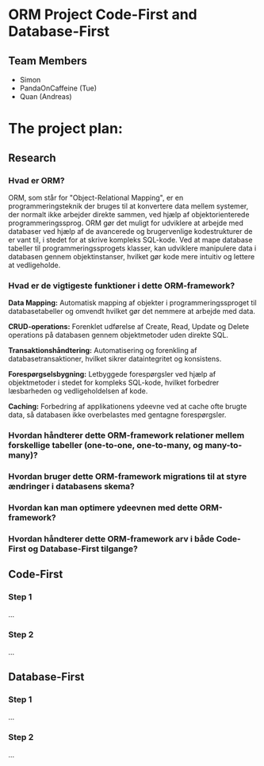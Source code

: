 # ORM Project Code-First and Database-First


## Team Members

* Simon
* PandaOnCaffeine (Tue)
* Quan (Andreas)


# The project plan:

## Research

### Hvad er ORM?

ORM, som står for "Object-Relational Mapping", er en programmeringsteknik der bruges til at konvertere data mellem systemer, der normalt ikke arbejder direkte sammen, ved hjælp af objektorienterede programmeringssprog. ORM gør det muligt for udviklere at arbejde med databaser ved hjælp af de avancerede og brugervenlige kodestrukturer de er vant til, i stedet for at skrive kompleks SQL-kode. Ved at mape database tabeller til programmeringssprogets klasser, kan udviklere manipulere data i databasen gennem objektinstanser, hvilket gør kode mere intuitiv og lettere at vedligeholde.


### Hvad er de vigtigeste funktioner i dette ORM-framework?

**Data Mapping:** Automatisk mapping af objekter i programmeringssproget til databasetabeller og omvendt hvilket gør det nemmere at arbejde med data.

**CRUD-operations:** Forenklet udførelse af Create, Read, Update og Delete operations på databasen gennem objektmetoder uden direkte SQL.

**Transaktionshåndtering:** Automatisering og forenkling af databasetransaktioner, hvilket sikrer dataintegritet og konsistens.

**Forespørgselsbygning:** Letbyggede forespørgsler ved hjælp af objektmetoder i stedet for kompleks SQL-kode, hvilket forbedrer læsbarheden og vedligeholdelsen af kode.

**Caching:** Forbedring af applikationens ydeevne ved at cache ofte brugte data, så databasen ikke overbelastes med gentagne forespørgsler.

### Hvordan håndterer dette ORM-framework relationer mellem forskellige tabeller (one-to-one, one-to-many, og many-to-many)?

### Hvordan bruger dette ORM-framework migrations til at styre ændringer i databasens skema?

### Hvordan kan man optimere ydeevnen med dette ORM-framework?

### Hvordan håndterer dette ORM-framework arv i både Code-First og Database-First tilgange?


## Code-First

### Step 1
...
### Step 2
...

## Database-First

### Step 1
...
### Step 2
...
